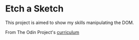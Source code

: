 # Etch a Sketch

This project is aimed to show my skills manipulating the DOM.

From The Odin Project's [curriculum](https://www.theodinproject.com/lessons/etch-a-sketch-project)